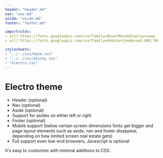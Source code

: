 ```yaml
---
header: "header.md"
nav: "nav.md"
aside: "aside.md"
footer: "footer.md"

importrules:
- url('https://fonts.googleapis.com/css?family=Nova+Mono&display=swap');
- url('https://fonts.googleapis.com/css?family=Roboto+Condensed:400,700&display=swap');    

stylesheets:
- "../../css/base.css"
- "../../css/skinny.css"
- "electro.css"
---
```


# Electro theme

* Header (optional)
* Nav (optional)
* Aside (optional)
* Support for asides on either left or right
* Footer (optional)
* Mobile support (below certain screen dimensions fonts get bigger
and page layout elements such as aside, nav and footer disappear, 
depending on how limited screen real estate gets)
* Full support even low-end browsers; Javascript is optional

It's easy to customize with minimal additions to CSS.


